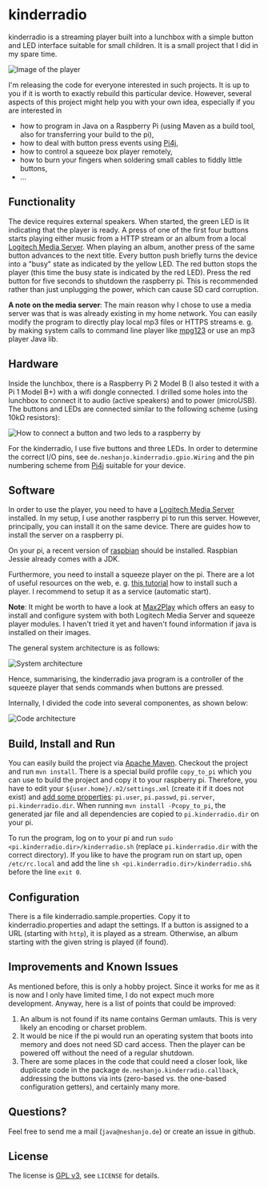 kinderradio
===========

kinderradio is a streaming player built into a lunchbox with a simple button and LED interface suitable for small
children. It is a small project that I did in my spare time. 

![Image of the player](./images/kinderradio.jpg)

I'm releasing the code for everyone interested in such projects. It is up to you if it is worth to exactly rebuild this 
particular device. However, several aspects of this project might help you with your own idea, especially if you are 
interested in

* how to program in Java on a Raspberry Pi (using Maven as a build tool, also for transferring your build to the pi),
* how to deal with button press events using [Pi4j](http://pi4j.com/),
* how to control a squeeze box player remotely,
* how to burn your fingers when soldering small cables to fiddly little buttons,
* ...

Functionality
-------------

The device requires external speakers. When started, the green LED is lit indicating that
the player is ready. A press of one of the first four buttons starts playing either music from a HTTP stream or an album
from a local [Logitech Media Server](https://en.wikipedia.org/wiki/Logitech_Media_Server). When playing an album, another
press of the same button advances to the next title. Every button push briefly turns the device into a "busy" state as
indicated by the yellow LED. The red button stops the player (this time the busy state is indicated by the red LED).
Press the red button for five seconds to shutdown the raspberry pi. This is recommended rather than just unplugging
the power, which can cause SD card corruption.

**A note on the media server**: The main reason why I chose to use a media server was that is was already existing
in my home network. You can easily modify the program to directly play local mp3 files or HTTPS streams e. g. by making 
system calls to command line player like [mpg123](https://www.mpg123.de/) or use an mp3 player Java lib.


Hardware
--------

Inside the lunchbox, there is a Raspberry Pi 2 Model B (I also tested it with a Pi 1 Model B+) with a wifi dongle
connected. I drilled some holes into the lunchbox to connect it to audio (active speakers) and to power (microUSB). 
The buttons and LEDs are connected similar to the following scheme (using 10kΩ resistors):

![How to connect a button and two leds to a raspberry by](./images/connecting.png)

For the kinderradio, I use five buttons and three LEDs. In order to determine the correct I/O pins, see 
`de.neshanjo.kinderradio.gpio.Wiring` and the pin numbering scheme from [Pi4j](http://pi4j.com/) suitable for your device.


Software
--------

In order to use the player, you need to have a 
[Logitech Media Server](https://en.wikipedia.org/wiki/Logitech_Media_Server) installed. In my setup, I use another
raspberry pi to run this server. However, principally, you can install it on the same device. There are guides
how to install the server on a raspberry pi.

On your pi, a recent version of [raspbian](https://www.raspberrypi.org/downloads/raspbian/) should be installed. Raspbian
Jessie already comes with a JDK.

Furthermore, you need to install a squeeze player on the pi. There are a lot of useful
resources on the web, e. g. [this tutorial](http://www.gerrelt.nl/RaspberryPi/wordpress/tutorial-installing-squeezelite-player-on-raspbian/)
how to install such a player. I recommend to setup it as a service (automatic start).

**Note**: It might be worth to have a look at [Max2Play](https://www.max2play.com/) which offers an easy to install
and configure system with both Logitech Media Server and squeeze player modules. I haven't tried it yet and haven't 
found information if java is installed on their images.

The general system architecture is as follows:

![System architecture](./images/system.png)

Hence, summarising, the kinderradio java program is a controller of the squeeze player that
sends commands when buttons are pressed. 

Internally, I divided the code into several componentes, as shown below:

![Code architecture](./images/architecture.png)


Build, Install and Run
----------------------

You can easily build the project via [Apache Maven](https://maven.apache.org/). Checkout the project and run `mvn install`.
There is a special build profile `copy_to_pi` which you can use to build the project and copy it to your raspberry pi.
Therefore, you have to edit your `${user.home}/.m2/settings.xml` (create it if it does not exist) and 
[add some properties](https://maven.apache.org/examples/injecting-properties-via-settings.html): `pi.user`, `pi.passwd`, 
`pi.server`, `pi.kinderradio.dir`. When running `mvn install -Pcopy_to_pi`, the generated jar file and all dependencies 
are copied to `pi.kinderradio.dir` on your pi.

To run the program, log on to your pi and run `sudo <pi.kinderradio.dir>/kinderradio.sh` (replace `pi.kinderradio.dir`
with the correct directory). If you like to have the program run on start up, open `/etc/rc.local` and add the line 
`sh <pi.kinderradio.dir>/kinderradio.sh&` before the line `exit 0`.


Configuration
-------------

There is a file kinderradio.sample.properties. Copy it to kinderradio.properties and adapt the settings. If a button
is assigned to a URL (starting with `http`), it is played as a stream. Otherwise, an album starting with the given
string is played (if found).


Improvements and Known Issues
-----------------------------

As mentioned before, this is only a hobby project. Since it works for me as it is now and I only have limited time, 
I do not expect much more development. Anyway, here is a list of points that could be improved:

1. An album is not found if its name contains German umlauts. This is very likely an encoding or charset problem.
1. It would be nice if the pi would run an operating system that boots into memory and does not need SD card access.
   Then the player can be powered off without the need of a regular shutdown.
1. There are some places in the code that could need a closer look, like duplicate code in the package
   `de.neshanjo.kinderradio.callback`, addressing the buttons via ints (zero-based vs. the one-based configuration
   getters), and certainly many more.


Questions?
----------

Feel free to send me a mail (`java@neshanjo.de`) or create an issue in github.


License
-------
The license is [GPL v3](http://www.gnu.org/licenses/gpl.html), see `LICENSE` for details.